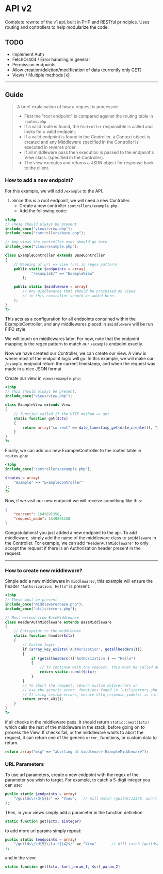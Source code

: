 # API v2
Complete rewrite of the v1 api, built in PHP and RESTful principles.
Uses routing and controllers to help modularize the code.

## TODO
 - Implement Auth
 - FetchOr404 / Error handling in general
 - Permission endpoints
 - Allow creation/deletion/modification of data (currently only GET)
 - Views / Multiple methods [x]

---

## Guide
> A brief explaination of how a request is processed:
> - First the "root endpoint" is compared against the routing table in `routes.php`
> - If a valid route is found, the `Controller` responsible is called and looks for a valid endpoint.
> - If a valid endpoint is found in the Controller, a Context object is created and any Middleware specified in the Controller is executed in reverse order.
> - If all middleware pass then execution is passed to the endpoint's View class. (specified in the Controller).
>- The view executes and returns a JSON object for response back to the client.

### How to add a new endpoint?
For this example, we will add `/example` to the API.

1) Since this is a root endpoint, we will need a new Controller.
    - Create a new controller `controllers/example.php`
    - Add the following code: 
```php
<?php
// These should always be present
include_once("views/view.php");
include_once("controllers/base.php");

// Any views the controller uses should go here.
include_once("views/example.php");

class ExampleController extends BaseController
{
    // Mapping of url => view (url is regex pattern)
    public static $endpoints = array(
            "/example$/" => "ExampleView"
        );

    public static $middleware = array(
        // Any middlewares that should be processed on views
        // in this controller should be added here.
    );
}
?>
```
This acts as a configuration for all endpoints contained within the ExampleController,
and any middlewares placed in `$middleware` will be run FIFO style.

We will touch on middlewares later. For now, note that the endpoint mapping is the regex pattern to match our `/example` endpoint exactly.

Now we have created our Controller, we can create our view. A view is where most of the endpoint logic will go. In this example, we will make our `/example` endpoint return the current timestamp, and when the request was made in a nice JSON format.

Create our view in `views/example.php`:
```php
<?php
// This should always be present.
include_once("views/view.php");

class ExampleView extends View
{
    // function called if the HTTP method == get
    static function get($ctx)
    {
        return array("current" => date_timestamp_get(date_create()), "request_made" => $ctx->requestStartedAt);
    }
}
?>
```

Finally, we can add our new ExampleController to the routes table in `routes.php`:
```php
<?php
include_once("controllers/example.php");

$routes = array(
    "example" => "ExampleController"
);
?>
```

Now, if we visit our new endpoint we will receive something like this:
```json
{
    "current": 1649891358,
    "request_made": 1649891358
}
```
Congratulations! you just added a new endpoint to the api.
To add middleware, simply add the name of the middleware class to `$middleware` in the Controller. For example, we can add `"HeaderAuthMiddleware"` to only accept the request if there is an Authorization header present in the request.

---

### How to create new middleware?
Simple add a new middleware in `middleware/`, this example will ensure the header `"Authorization: Hello"` is present.

```php
<?php
// These must be present
include_once("middleware/base.php");
include_once("utils/errors.php");

// Must extend from BaseMiddleware
class HeaderAuthMiddleware extends BaseMiddleware
{
    // Entrypoint to the middleware
    static function handle($ctx)
    {
        // Custom logic 
        if (array_key_exists('Authorization', getallheaders()))
        {
            if (getallheaders()['Authorization'] == "Hello")
            {
                // To continue with the request, this must be called and returned.
                return static::next($ctx);
            }
        }
        // To abort the request, return custom data/errors or
        // use the generic error_ functions found in `utils/errors.php`.
        // If using custom errors, ensure http_response_code(x) is called before returning.
        return error_401();
    }
}
?>
```

if all checks in the middleware pass, it should return `static::next($ctx)` which calls the rest of the middleware in the stack, before going on to process the View.
If checks fail, or the middleware wants to abort the request, it can return one of the generic `error_` functions, or custom data to return.

```php
return array("msg" => "aborting at middleware ExampleMiddleware");
```

### URL Parameters
To use url parameters, create a new endpoint with the regex of the parameter you wish to target. For example, to catch a 5-digit integer you can use:
```php
public static $endpoints = array(
    "/guilds\/\d{5}$/" => "View",   // Will match /guilds/12345, won't catch /guilds/123456
);
```
Then, in your views simply add a parameter in the function definition:
```php
static function get($ctx, $integer)
```
to add more url params simply repeat:
```php
public static $endpoints = array(
    "/guilds\/\d{5}\/[a-z]{4}$/" => "View"       // Will catch /guilds/12345/abcd
);
```
and in the view:
```php
static function get($ctx, $url_param_1, $url_param_2)
```
